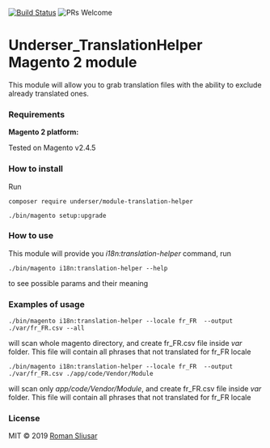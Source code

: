[![Build Status](https://travis-ci.org/underser/module-translation-helper.svg?branch=master)](https://travis-ci.org/underser/module-translation-helper)
![PRs Welcome](https://img.shields.io/badge/PRs-welcome-brightgreen.svg?style=square)

# Underser_TranslationHelper Magento 2 module

This module will allow you to grab translation files with the ability to exclude already translated ones.

### Requirements

**Magento 2 platform:**

Tested on Magento v2.4.5

### How to install

Run
```
composer require underser/module-translation-helper

./bin/magento setup:upgrade
```

### How to use

This module will provide you *i18n:translation-helper* command, run
```
./bin/magento i18n:translation-helper --help
```
to see possible params and their meaning

### Examples of usage

```
./bin/magento i18n:translation-helper --locale fr_FR  --output ./var/fr_FR.csv --all
```
will scan whole magento directory, and create fr_FR.csv file inside *var* folder. This file will contain all phrases that not translated for fr_FR locale

```
./bin/magento i18n:translation-helper --locale fr_FR  --output ./var/fr_FR.csv ./app/code/Vendor/Module
```
will scan only *app/code/Vendor/Module*, and create fr_FR.csv file inside *var* folder. This file will contain all phrases that not translated for fr_FR locale

### License

MIT © 2019 [Roman Sliusar](https://github.com/underser/)
